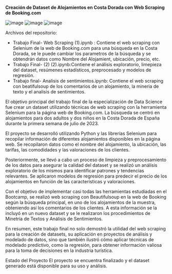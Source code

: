 **Creación de Dataset de Alojamientos en Costa Dorada con Web Scraping de Booking.com**

![image](https://user-images.githubusercontent.com/116547782/231174297-270b7213-0405-482e-9f65-6c552ba0c50a.png)
![image](https://user-images.githubusercontent.com/116547782/231174397-8d39656f-6933-448a-957f-f2d518a48ed0.png)
![image](https://user-images.githubusercontent.com/116547782/231174524-e7937fd5-0943-4e69-ac5b-2f1ae9209962.png)

Archivos del repositorio:

+ Trabajo Final- Web Scraping (1).ipynb : Contiene el web scraping con Selenium de la web de Booking.com para una búsqueda en la Costa Dorada, se le puede cambiar los parametros de la búsqueda y se obtendrán datos como Nombre del Alojamient, ubicación, precio, etc. 
+ Trabajo Final- (2) (2).ipynb:Contiene el análisis exploratorio, limepieza del dataset, resúmenes estadísticos, preprocesado y modelos de regresión.
+ Trabajo final- Analisis de sentimientos.ipynb: Contiene el web scraping con beatifulsoup de los comentarios de un alojamiento, la mineria de texto y el analisis de sentimientos.



El objetivo principal del trabajo final de la especialización de Data Science fue crear un dataset utilizando técnicas de web scraping con la herramienta Selenium para la página web de Booking.com. La búsqueda se centró en alojamientos para dos adultos y dos niños en la Costa Dorada de España durante la primera semana de julio de 2023.

El proyecto se desarrolló utilizando Python y las librerías Selenium para recopilar información de diferentes alojamientos disponibles en la página web. Se recopilaron datos como el nombre del alojamiento, la ubicación, las tarifas, las comodidades y las valoraciones de los clientes.

Posteriormente, se llevó a cabo un proceso de limpieza y preprocesamiento de los datos para asegurar la calidad del dataset y se realizó un análisis exploratorio de los mismos para identificar patrones y tendencias relevantes. Se aplicaron modelos de regresión para predecir el precio de los alojamientos en función de las características y valoraciones.

Con el objetivo de implementar casi todas las herramientas estudiadas en el Bootcamp, se realizó web scraping con Beautifulsoup en la web de Booking según la búsqueda principal, en uno de los alojamientos de la muestra, obteniendo así los comentarios de los clientes. A esta información se la incluyó en un nuevo dataset y se le realizaron los procedimientos de Minetría de Textos y Análisis de Sentimientos.

En resumen, este trabajo final no solo demostró la utilidad del web scraping para la creación de datasets, su aplicación en proyectos de análisis y modelado de datos, sino que también ilustró cómo aplicar técnicas de modelado predictivo, como la regresión, para obtener información valiosa para la toma de decisiones en la industria turística.

Estado del Proyecto
El proyecto se encuentra finalizado y el dataset generado está disponible para su uso y análisis. 




